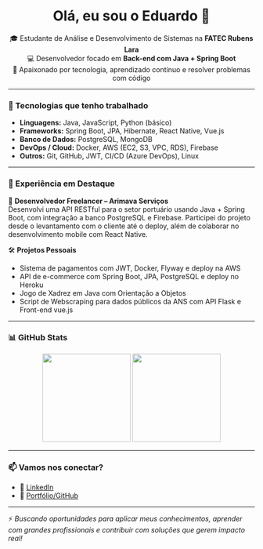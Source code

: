 <h1 align="center">Olá, eu sou o Eduardo 👋</h1>

<p align="center">
  🎓 Estudante de Análise e Desenvolvimento de Sistemas na <strong>FATEC Rubens Lara</strong><br>
  💻 Desenvolvedor focado em <strong>Back-end com Java + Spring Boot</strong><br>
  🚀 Apaixonado por tecnologia, aprendizado contínuo e resolver problemas com código
</p>

---

### 🧠 Tecnologias que tenho trabalhado
- **Linguagens:** Java, JavaScript, Python (básico)
- **Frameworks:** Spring Boot, JPA, Hibernate, React Native, Vue.js
- **Banco de Dados:** PostgreSQL, MongoDB
- **DevOps / Cloud:** Docker, AWS (EC2, S3, VPC, RDS), Firebase
- **Outros:** Git, GitHub, JWT, CI/CD (Azure DevOps), Linux

---

### 💼 Experiência em Destaque

📌 **Desenvolvedor Freelancer – Arimava Serviços**  
Desenvolvi uma API RESTful para o setor portuário usando Java + Spring Boot, com integração a banco PostgreSQL e Firebase. Participei do projeto desde o levantamento com o cliente até o deploy, além de colaborar no desenvolvimento mobile com React Native.

🛠 **Projetos Pessoais**  
- Sistema de pagamentos com JWT, Docker, Flyway e deploy na AWS  
- API de e-commerce com Spring Boot, JPA, PostgreSQL e deploy no Heroku
- Jogo de Xadrez em Java com Orientação a Objetos
- Script de Webscraping para dados públicos da ANS com API Flask e Front-end vue.js  

---

### 📊 GitHub Stats

<p align="center">
  <img height="180em" src="https://github-readme-stats.vercel.app/api?username=edu-hc&show_icons=true&theme=github_dark" />
  <img height="180em" src="https://github-readme-stats.vercel.app/api/top-langs/?username=edu-hc&layout=compact&theme=github_dark"/>
</p>

---

### 📫 Vamos nos conectar?
- 💼 [LinkedIn](https://www.linkedin.com/in/eduardocar/)
- 📂 [Portfólio/GitHub](https://github.com/edu-hc)

---

⚡ *Buscando oportunidades para aplicar meus conhecimentos, aprender com grandes profissionais e contribuir com soluções que gerem impacto real!*
